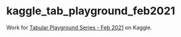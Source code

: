 # kaggle_tab_playground_feb2021

Work for [Tabular Playground Series - Feb 2021](https://www.kaggle.com/c/tabular-playground-series-feb-2021) on Kaggle.
